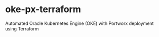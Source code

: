 # oke-px-terraform
Automated Oracle Kubernetes Engine (OKE) with Portworx deployment using Terraform
